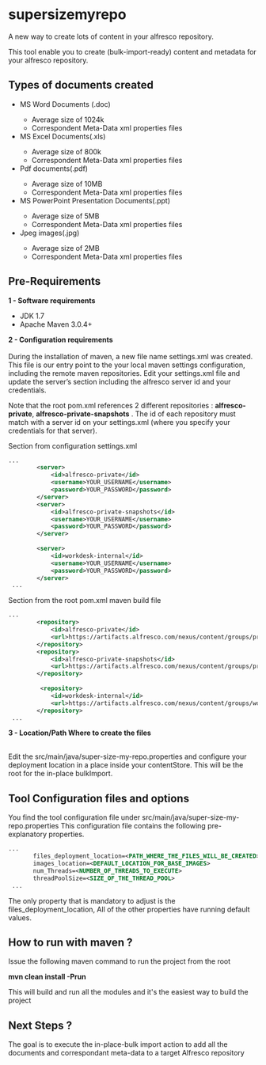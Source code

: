 supersizemyrepo
===============

A new way to create lots of content in your alfresco repository.

This tool enable you to create (bulk-import-ready) content and metadata for your alfresco repository.


Types of documents created 
-------
<ul>
<li>
MS Word Documents (.doc) </li>
<ul>
<li>Average size of 1024k </li>
<li>Correspondent Meta-Data xml properties files</li>
</ul>

<li>MS Excel Documents(.xls)</li>
<ul>
<li>Average size of 800k </li>
<li>Correspondent Meta-Data xml properties files</li>
</ul>

<li>Pdf documents(.pdf)</li>
<ul>
<li>Average size of 10MB </li>
<li>Correspondent Meta-Data xml properties files</li>
</ul>

<li>MS PowerPoint Presentation Documents(.ppt)</li>
<ul>
<li>Average size of 5MB </li>
<li>Correspondent Meta-Data xml properties files</li>
</ul>

<li>Jpeg images(.jpg)</li>
<ul>
<li>Average size of 2MB </li>
<li>Correspondent Meta-Data xml properties files</li>
</ul>

</ul>

Pre-Requirements
-------
 

<b>1 - Software requirements</b><br/>
<ul>
<li>JDK 1.7 </li>
<li>Apache Maven 3.0.4+</li>
</ul>

<b>2 - Configuration requirements</b><br/><br/>
During the installation of maven, a new file name settings.xml was created. This file is our entry point to the your local maven settings configuration, including the remote maven repositories.
Edit your settings.xml file and update the server’s section including the alfresco server id and your credentials.

Note that the root pom.xml references 2 different repositories : <b>alfresco-private</b>, <b>alfresco-private-snapshots</b> . The id of each repository must match with a server id on your settings.xml (where you specify your credentials for that server).

Section from configuration settings.xml

```xml
...
        <server>
            <id>alfresco-private</id>
            <username>YOUR_USERNAME</username>
            <password>YOUR_PASSWORD</password>
        </server>
        <server>
            <id>alfresco-private-snapshots</id>
            <username>YOUR_USERNAME</username>
            <password>YOUR_PASSWORD</password>
        </server>
        
        <server>
            <id>workdesk-internal</id>
            <username>YOUR_USERNAME</username>
            <password>YOUR_PASSWORD</password>
        </server> 
 ...
```

Section from the root pom.xml maven build file

```xml
...
        <repository>
            <id>alfresco-private</id>
            <url>https://artifacts.alfresco.com/nexus/content/groups/private</url>
        </repository>
        <repository>
            <id>alfresco-private-snapshots</id>
            <url>https://artifacts.alfresco.com/nexus/content/groups/private-snapshots</url>
        </repository>
        
         <repository>
            <id>workdesk-internal</id>
            <url>https://artifacts.alfresco.com/nexus/content/groups/workdesk/</url>
        </repository> 
 ...
```

<b>3 - Location/Path Where to create the files </b><br/><br/>

Edit the src/main/java/super-size-my-repo.properties and configure your deployment location in a place inside 
your contentStore. This will be the root for the in-place bulkImport.


Tool Configuration files and options
-------

You find the tool configuration file under src/main/java/super-size-my-repo.properties
This configuration file contains the following pre-explanatory properties.

```xml
...
       files_deployment_location=<PATH_WHERE_THE_FILES_WILL_BE_CREATED>
       images_location=<DEFAULT_LOCATION_FOR_BASE_IMAGES>
       num_Threads=<NUMBER_OF_THREADS_TO_EXECUTE>
       threadPoolSize=<SIZE_OF_THE_THREAD_POOL>
 ...
```

The only property that is mandatory to adjust is the files_deployment_location,
All of the other properties have running default values.


How to run with maven ?
-------
Issue the following maven command to run the project from the root

<b>mvn clean install -Prun</b> <br/>

This will build and run all the modules and it's the easiest way to build the project


Next Steps ?
-------
The goal is to execute the in-place-bulk import action to add all the documents and correspondant 
meta-data to a target Alfresco repository

